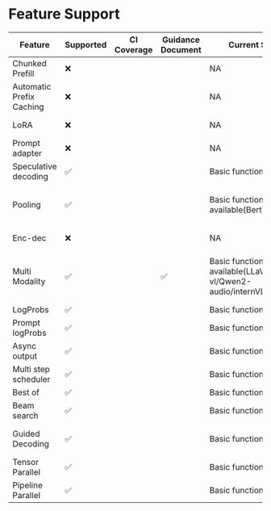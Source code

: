 # Feature Support

|           Feature        | Supported | CI Coverage | Guidance Document |     Current Status        |    Next Step       |
|--------------------------|-----------|-------------|-------------------|---------------------------|--------------------|
| Chunked Prefill          |     ❌    |             |                   |          NA               | Plan in 2025.03.30 |
| Automatic Prefix Caching |     ❌    |             |                   |          NA               | Plan in 2025.03.30 |
|          LoRA            |     ❌    |             |                   |          NA               | Plan in 2025.06.30 |
|      Prompt adapter      |     ❌    |             |                   |          NA               | Plan in 2025.06.30 |
|    Speculative decoding  |     ✅    |             |                   | Basic functions available |   Need fully test  |
|        Pooling           |     ✅    |             |                   | Basic functions available(Bert) | Need fully test and add more models support|
|        Enc-dec           |     ❌    |             |                   |          NA               | Plan in 2025.06.30|
|      Multi Modality      |     ✅    |             |         ✅        | Basic functions available(LLaVA/Qwen2-vl/Qwen2-audio/internVL)| Improve perforamance, and add more models support |
|        LogProbs          |     ✅    |             |                   | Basic functions available |   Need fully test  |
|     Prompt logProbs      |     ✅    |             |                   | Basic functions available |   Need fully test  |
|       Async output       |     ✅    |             |                   | Basic functions available |   Need fully test  |
|   Multi step scheduler   |     ✅    |             |                   | Basic functions available |   Need fully test  |
|          Best of         |     ✅    |             |                   | Basic functions available |   Need fully test  |
|        Beam search       |     ✅    |             |                   | Basic functions available |   Need fully test  |
|      Guided Decoding     |     ✅    |             |                   | Basic functions available | Find more details at the [<u>issue</u>](https://github.com/vllm-project/vllm-ascend/issues/177) |
|      Tensor Parallel     |     ✅    |             |                   | Basic functions available |   Need fully test  |
|     Pipeline Parallel    |     ✅    |             |                   | Basic functions available |   Need fully test  |
